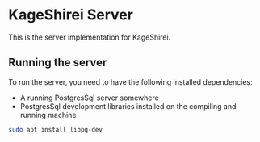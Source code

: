 # KageShirei Server

This is the server implementation for KageShirei.

## Running the server

To run the server, you need to have the following installed dependencies:

- A running PostgresSql server somewhere
- PostgresSql development libraries installed on the compiling and running machine

```bash
sudo apt install libpq-dev
```